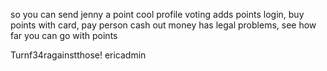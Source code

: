 so you can send jenny a point 
cool profile
voting adds points
login, buy points with card, pay person
cash out
money has legal problems, see how far you can go with points

Turnf34ragainstthose! ericadmin
